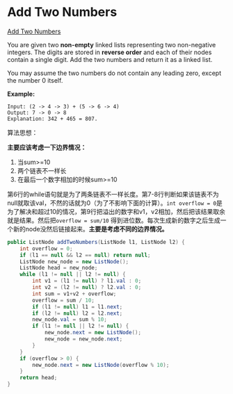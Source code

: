 
# Add Two Numbers

[Add Two Numbers](https://leetcode.com/problems/add-two-numbers/)

You are given two **non-empty** linked lists representing two non-negative integers. The digits are stored in **reverse order** and each of their nodes contain a single digit. Add the two numbers and return it as a linked list.

You may assume the two numbers do not contain any leading zero, except the number 0 itself.

**Example:**

```
Input: (2 -> 4 -> 3) + (5 -> 6 -> 4)
Output: 7 -> 0 -> 8
Explanation: 342 + 465 = 807.
```

算法思想：

**主要应该考虑一下边界情况：**

1. 当sum>=10 
2. 两个链表不一样长
3. 在最后一个数字相加的时候sum>=10

第6行的while语句就是为了两条链表不一样长度。第7-8行判断如果该链表不为null就取该val，不然的话就为0（为了不影响下面的计算）。`int overflow = 0`是为了解决和超过10的情况，第9行把溢出的数字和v1，v2相加，然后把该结果取余就是结果。然后把`overflow = sum/10` 得到进位数。每次生成新的数字之后生成一个新的node没然后链接起来。**主要是考虑不同的边界情况。**

```java
public ListNode addTwoNumbers(ListNode l1, ListNode l2) {
    int overflow = 0;
    if (l1 == null && l2 == null) return null;
    ListNode new_node = new ListNode();
    ListNode head = new_node;
    while (l1 != null || l2 != null) {
        int v1 = (l1 != null) ? l1.val : 0;
        int v2 = (l2 != null) ? l2.val : 0;
        int sum = v1+v2 + overflow;
        overflow = sum / 10;
        if (l1 != null) l1 = l1.next;
        if (l2 != null) l2 = l2.next;
        new_node.val = sum % 10;
        if (l1 != null || l2 != null) {
            new_node.next = new ListNode();
            new_node = new_node.next;
        }
    }
    if (overflow > 0) {
        new_node.next = new ListNode(overflow % 10);
    }
    return head;
}
```